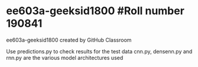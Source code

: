 # ee603a-geeksid1800 #Roll number 190841
ee603a-geeksid1800 created by GitHub Classroom

Use predictions.py to check results for the test data
cnn.py, densenn.py and rnn.py are the various model architectures used
